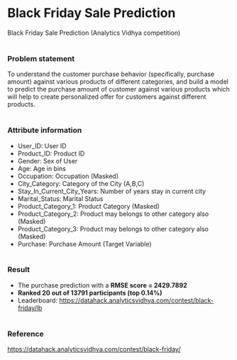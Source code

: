 # Black Friday Sale Prediction
Black Friday Sale Prediction (Analytics Vidhya competition)
<br><br>
### Problem statement
To understand the customer purchase behavior (specifically, purchase amount) against various products of different categories, and build a model to predict the purchase amount of customer against various products which will help to create personalized offer for customers against different products.
<br><br>
### Attribute information
- User_ID: User ID
- Product_ID: Product ID
- Gender: Sex of User
- Age: Age in bins
- Occupation: Occupation (Masked)
- City_Category: Category of the City (A,B,C)
- Stay_In_Current_City_Years: Number of years stay in current city
- Marital_Status: Marital Status
- Product_Category_1: Product Category (Masked)
- Product_Category_2: Product may belongs to other category also (Masked)
- Product_Category_3: Product may belongs to other category also (Masked)
- Purchase: Purchase Amount (Target Variable)
<br><br>
### Result
- The purchase prediction with a **RMSE score = 2429.7892**
- **Ranked 20 out of 13791 participants (top 0.14%)**
- Leaderboard: https://datahack.analyticsvidhya.com/contest/black-friday/lb
<br><br>
### Reference
https://datahack.analyticsvidhya.com/contest/black-friday/ 
